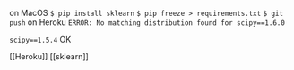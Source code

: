 
on MacOS
`$ pip install sklearn`
`$ pip freeze > requirements.txt`
`$ git push`
on Heroku
`ERROR: No matching distribution found for scipy==1.6.0`

`scipy==1.5.4`
OK

[[Heroku]] [[sklearn]]
